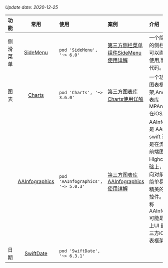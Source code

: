 
*Update date: 2020-12-25*
<!--more-->

|功能|常用|使用|案例|介绍|
|:---:|:---:|:---|:---|:---|
|侧滑菜单|[SideMenu](https://github.com/jonkykong/SideMenu)|`pod 'SideMenu', '~> 6.0'`| [第三方侧栏菜单组件SideMenu使用详解](https://www.hangge.com/blog/cache/detail_2308.html)| 一个简单而通用的侧栏菜单控件,可以直接在sb中使用,而无需一行代码。
|图表|[Charts](https://github.com/danielgindi/Charts)| `pod 'Charts', '~> 3.6.0'`|[第三方图表库Charts使用详解](https://www.hangge.com/blog/cache/detail_2116.html)|一个功能强大的图表框架,Android的图表库 MPAndroidChart在iOS上的移植
||[AAInfographics](https://github.com/AAChartModel/AAChartKit-Swift)|`pod 'AAInfographics', '~> 5.0.3'`|[第三方图表库AAInfographics使用详解](https://www.hangge.com/blog/cache/detail_2287.html)|AAInfographics 是 AAChartKit 的 swift 语言版本，是在流行的开源前端图表框架 Highcharts 的基础上，封装的面向对象的，一组简单易用，极其精美的图表绘制控件。其作者号称 AAInfographics 可能是这个星球上UI 最精致的第三方iOS 开源图表框架了。
|日期| [SwiftDate](https://github.com/malcommac/SwiftDate) |`pod 'SwiftDate', '~> 6.3.1'`|

<!--
<table>
   <tr>
        <th width=20%>列宽 `width=20%`</th>
        <th width=45% style="text-align:center">表头居中 `style="text-align:center"`</th>
        <th widht=20% style="text-align:right">居右</th>
        <th widht=5%>列3</th>
   </tr>
   <tr>
        <td >设置背景色 </td>
        <td bgcolor=rgb(92, 184, 92)>`bgcolor=rgb(92, 184, 92)`</td>
        <td bgcolor=#eea236>`bgcolor=#eea236`</td>
        <td bgcolor=pink>`bgcolor=pink`</td>
   </tr>
   <tr>
        <td>**合并列**</td>
        <td colspan=3 align=center> `起始列colspan=2` `align=center`</td>
   </tr>
   <tr>
        <td rowspan=3>**合并行** <br>`起始行rowspan=3`</td>
        <td align=center>`align=center`对`th`无效</td>
        <td>cell</td>
        <td>cell</td>
   </tr>
   <tr>
        <td style="text-align:right">`style="text-align:right"`</td>
        <td>cell</td>
        <td rowspan=2>合并行 `rowspan=2`</td>
   </tr>
   <tr>
        <td>cell</td>
        <td>cell</td>
   </tr>
   <tr><td>cell</td><td>cell</td><td>cell</td><td>cell</td></tr>
</table>-->
